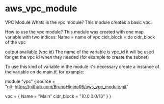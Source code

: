 # aws_vpc_module

VPC Module
Whats is the vpc module? This module creates a basic vpc.

How to use the vpc module? 
This module was created with one map variable with two indices:
Name = name of vpc
cidr_block = de cidr_block of the vpc

output available (vpc id)
The name of the variable is vpc_id it will be used for get the vpc id when they needed (for example to create the subnet)

To use this kind of variable in the module it's necessary create a instance of the variable on de main.tf, for example:

module "vpc" {
  source = "git::https://github.com/BrunoHigino06/aws_vpc_module.git"

  vpc = {
    Name = "Main"
    cidr_block = "10.0.0.0/16"
  }
}
